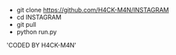 * git clone https://github.com/H4CK-M4N/INSTAGRAM
* cd INSTAGRAM
* git pull
* python run.py

'CODED BY H4CK-M4N'
